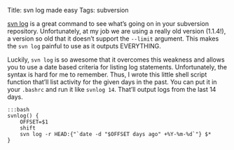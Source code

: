 Title: svn log made easy
Tags: subversion

[svn log](http://svnbook.red-bean.com/en/1.5/svn.ref.svn.c.log.html) is
a great command to see what’s going on in your subversion repository.
Unfortunately, at my job we are using a really old version (1.1.4!), a
version so old that it doesn’t support the `--limit` argument. This
makes the `svn log` painful to use as it outputs EVERYTHING.

Luckily, `svn log` is so awesome that it overcomes this weakness and
allows you to use a date based criteria for listing log statements.
Unfortunately, the syntax is hard for me to remember. Thus, I wrote this
little shell script function that’ll list activity for the given days in
the past. You can put it in your `.bashrc` and run it like `svnlog 14`.
That’ll output logs from the last 14 days.

    :::bash
    svnlog() {
        OFFSET=$1
        shift
        svn log -r HEAD:{"`date -d "$OFFSET days ago" +%Y-%m-%d`"} $*
    }
